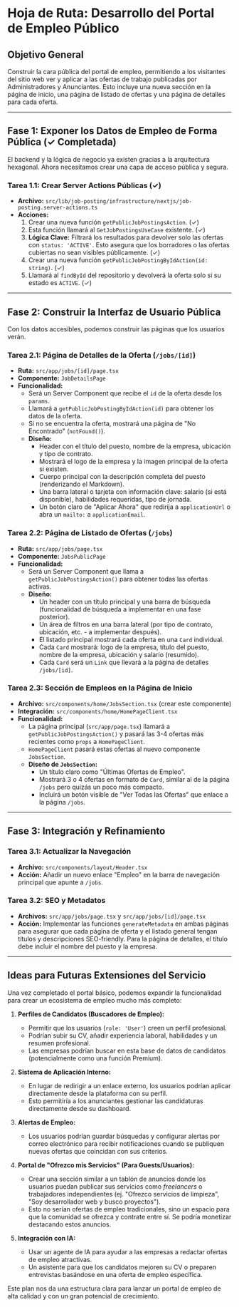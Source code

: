 
# Hoja de Ruta: Desarrollo del Portal de Empleo Público

## Objetivo General

Construir la cara pública del portal de empleo, permitiendo a los visitantes del sitio web ver y aplicar a las ofertas de trabajo publicadas por Administradores y Anunciantes. Esto incluye una nueva sección en la página de inicio, una página de listado de ofertas y una página de detalles para cada oferta.

---

## Fase 1: Exponer los Datos de Empleo de Forma Pública (✓ Completada)

El backend y la lógica de negocio ya existen gracias a la arquitectura hexagonal. Ahora necesitamos crear una capa de acceso pública y segura.

### Tarea 1.1: Crear Server Actions Públicas (✓)

*   **Archivo:** `src/lib/job-posting/infrastructure/nextjs/job-posting.server-actions.ts`
*   **Acciones:**
    1.  Crear una nueva función `getPublicJobPostingsAction`. (✓)
    2.  Esta función llamará al `GetJobPostingsUseCase` existente. (✓)
    3.  **Lógica Clave:** Filtrará los resultados para devolver solo las ofertas con `status: 'ACTIVE'`. Esto asegura que los borradores o las ofertas cubiertas no sean visibles públicamente. (✓)
    4.  Crear una nueva función `getPublicJobPostingByIdAction(id: string)`. (✓)
    5.  Llamará al `findById` del repositorio y devolverá la oferta solo si su estado es `ACTIVE`. (✓)

---

## Fase 2: Construir la Interfaz de Usuario Pública

Con los datos accesibles, podemos construir las páginas que los usuarios verán.

### Tarea 2.1: Página de Detalles de la Oferta (`/jobs/[id]`)

*   **Ruta:** `src/app/jobs/[id]/page.tsx`
*   **Componente:** `JobDetailsPage`
*   **Funcionalidad:**
    *   Será un Server Component que recibe el `id` de la oferta desde los `params`.
    *   Llamará a `getPublicJobPostingByIdAction(id)` para obtener los datos de la oferta.
    *   Si no se encuentra la oferta, mostrará una página de "No Encontrado" (`notFound()`).
    *   **Diseño:**
        *   Header con el título del puesto, nombre de la empresa, ubicación y tipo de contrato.
        *   Mostrará el logo de la empresa y la imagen principal de la oferta si existen.
        *   Cuerpo principal con la descripción completa del puesto (renderizando el Markdown).
        *   Una barra lateral o tarjeta con información clave: salario (si está disponible), habilidades requeridas, tipo de jornada.
        *   Un botón claro de "Aplicar Ahora" que redirija a `applicationUrl` o abra un `mailto:` a `applicationEmail`.

### Tarea 2.2: Página de Listado de Ofertas (`/jobs`)

*   **Ruta:** `src/app/jobs/page.tsx`
*   **Componente:** `JobsPublicPage`
*   **Funcionalidad:**
    *   Será un Server Component que llama a `getPublicJobPostingsAction()` para obtener todas las ofertas activas.
    *   **Diseño:**
        *   Un header con un título principal y una barra de búsqueda (funcionalidad de búsqueda a implementar en una fase posterior).
        *   Un área de filtros en una barra lateral (por tipo de contrato, ubicación, etc. - a implementar después).
        *   El listado principal mostrará cada oferta en una `Card` individual.
        *   Cada `Card` mostrará: logo de la empresa, título del puesto, nombre de la empresa, ubicación y salario (resumido).
        *   Cada `Card` será un `Link` que llevará a la página de detalles `/jobs/[id]`.

### Tarea 2.3: Sección de Empleos en la Página de Inicio

*   **Archivo:** `src/components/home/JobsSection.tsx` (crear este componente)
*   **Integración:** `src/components/home/HomePageClient.tsx`
*   **Funcionalidad:**
    *   La página principal (`src/app/page.tsx`) llamará a `getPublicJobPostingsAction()` y pasará las 3-4 ofertas más recientes como `props` a `HomePageClient`.
    *   `HomePageClient` pasará estas ofertas al nuevo componente `JobsSection`.
    *   **Diseño de `JobsSection`:**
        *   Un título claro como "Últimas Ofertas de Empleo".
        *   Mostrará 3 o 4 ofertas en formato de `Card`, similar al de la página `/jobs` pero quizás un poco más compacto.
        *   Incluirá un botón visible de "Ver Todas las Ofertas" que enlace a la página `/jobs`.

---

## Fase 3: Integración y Refinamiento

### Tarea 3.1: Actualizar la Navegación

*   **Archivo:** `src/components/layout/Header.tsx`
*   **Acción:** Añadir un nuevo enlace "Empleo" en la barra de navegación principal que apunte a `/jobs`.

### Tarea 3.2: SEO y Metadatos

*   **Archivos:** `src/app/jobs/page.tsx` y `src/app/jobs/[id]/page.tsx`
*   **Acción:** Implementar las funciones `generateMetadata` en ambas páginas para asegurar que cada página de oferta y el listado general tengan títulos y descripciones SEO-friendly. Para la página de detalles, el título debe incluir el nombre del puesto y la empresa.

---

## Ideas para Futuras Extensiones del Servicio

Una vez completado el portal básico, podemos expandir la funcionalidad para crear un ecosistema de empleo mucho más completo:

1.  **Perfiles de Candidatos (Buscadores de Empleo):**
    *   Permitir que los usuarios (`role: 'User'`) creen un perfil profesional.
    *   Podrían subir su CV, añadir experiencia laboral, habilidades y un resumen profesional.
    *   Las empresas podrían buscar en esta base de datos de candidatos (potencialmente como una función Premium).

2.  **Sistema de Aplicación Interno:**
    *   En lugar de redirigir a un enlace externo, los usuarios podrían aplicar directamente desde la plataforma con su perfil.
    *   Esto permitiría a los anunciantes gestionar las candidaturas directamente desde su dashboard.

3.  **Alertas de Empleo:**
    *   Los usuarios podrían guardar búsquedas y configurar alertas por correo electrónico para recibir notificaciones cuando se publiquen nuevas ofertas que coincidan con sus criterios.

4.  **Portal de "Ofrezco mis Servicios" (Para Guests/Usuarios):**
    *   Crear una sección similar a un tablón de anuncios donde los usuarios puedan publicar sus servicios como *freelancers* o trabajadores independientes (ej. "Ofrezco servicios de limpieza", "Soy desarrollador web y busco proyectos").
    *   Esto no serían ofertas de empleo tradicionales, sino un espacio para que la comunidad se ofrezca y contrate entre sí. Se podría monetizar destacando estos anuncios.

5.  **Integración con IA:**
    *   Usar un agente de IA para ayudar a las empresas a redactar ofertas de empleo atractivas.
    *   Un asistente para que los candidatos mejoren su CV o preparen entrevistas basándose en una oferta de empleo específica.

Este plan nos da una estructura clara para lanzar un portal de empleo de alta calidad y con un gran potencial de crecimiento.
